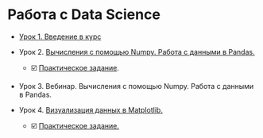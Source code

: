 # Работа с  Data Science

- [Урок 1. Введение в курс](https://github.com/Rusta12/Data_Science/tree/master/DZ_0)

- Урок 2. [Вычисления с помощью Numpy. Работа с данными в Pandas.](https://github.com/Rusta12/Data_Science/blob/master/Lesson%202/1.%20%D0%92%D1%8B%D1%87%D0%B8%D1%81%D0%BB%D0%B5%D0%BD%D0%B8%D1%8F%20%D1%81%20%D0%BF%D0%BE%D0%BC%D0%BE%D1%89%D1%8C%D1%8E%20Numpy.ipynb)
    - :ballot_box_with_check: [Практическое задание](https://github.com/Rusta12/Data_Science/blob/master/Lesson%202/DZ2_DataScience.ipynb).
- Урок 3. Вебинар. Вычисления с помощью Numpy. Работа с данными в Pandas.
- Урок 4. [Визуализация данных в Matplotlib.](https://github.com/Rusta12/Data_Science/blob/master/Lesson%204/4-1.ipynb)
    - :ballot_box_with_check: [Практическое задание.](https://github.com/Rusta12/Data_Science/blob/master/Lesson%204/DZ4.ipynb)
